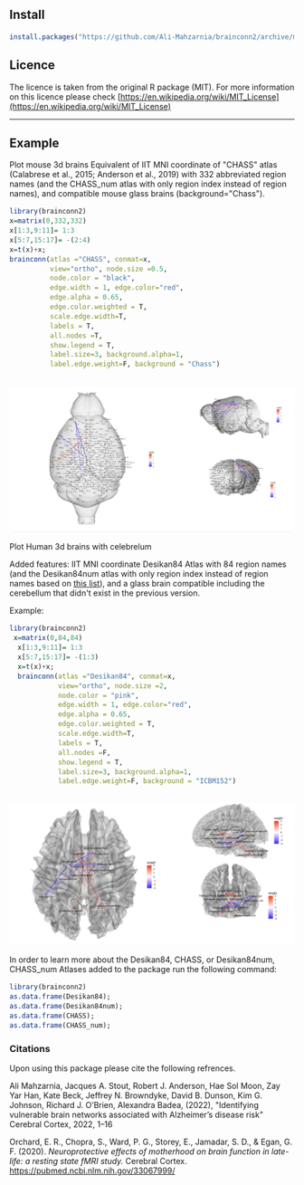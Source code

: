## Install  
```R
install.packages("https://github.com/Ali-Mahzarnia/brainconn2/archive/master.tar.gz", repos = NULL, type="source")
```

## Licence

The licence is taken from the original R package (MIT). For more information on this licence please check [https://en.wikipedia.org/wiki/MIT_License](https://en.wikipedia.org/wiki/MIT_License)


****



## Example

Plot mouse 3d brains 
Equivalent of IIT MNI coordinate of "CHASS" atlas (Calabrese et al., 2015; Anderson et al., 2019) with 332 abbreviated region names (and the CHASS_num atlas with only region index instead of region names), and compatible mouse glass brains (background="Chass").

```R
library(brainconn2)
x=matrix(0,332,332)
x[1:3,9:11]= 1:3
x[5:7,15:17]= -(2:4)
x=t(x)+x; 
brainconn(atlas ="CHASS", conmat=x, 
          view="ortho", node.size =0.5, 
          node.color = "black", 
          edge.width = 1, edge.color="red", 
          edge.alpha = 0.65,
          edge.color.weighted = T,
          scale.edge.width=T,
          labels = T,
          all.nodes =T, 
          show.legend = T, 
          label.size=3, background.alpha=1, 
          label.edge.weight=F, background = "Chass")  
          
```

![](https://github.com/Ali-Mahzarnia/brainconn2/raw/main/temp2.png)



Plot Human 3d brains with celebrelum

Added features: IIT MNI coordinate Desikan84 Atlas with 84 region names (and the Desikan84num atlas with only region index instead of region names based on [this list](https://github.com/Ali-Mahzarnia/atlasindex/blob/main/atlasindex.csv)), and a glass brain compatible including the cerebellum that didn't exist in the previous version.


Example:

```R
library(brainconn2)
 x=matrix(0,84,84)
  x[1:3,9:11]= 1:3
  x[5:7,15:17]= -(1:3)
  x=t(x)+x; 
  brainconn(atlas ="Desikan84", conmat=x, 
            view="ortho", node.size =2, 
            node.color = "pink", 
            edge.width = 1, edge.color="red", 
            edge.alpha = 0.65,
            edge.color.weighted = T,
            scale.edge.width=T,
            labels = T,
            all.nodes =F, 
            show.legend = T, 
            label.size=3, background.alpha=1, 
            label.edge.weight=F, background = "ICBM152")  
          
```

![](https://github.com/Ali-Mahzarnia/brainconn2/raw/main/temp.png)



In order to learn more about the Desikan84, CHASS, or Desikan84num, CHASS_num Atlases added to the package run the following command:
```R
library(brainconn2)
as.data.frame(Desikan84);
as.data.frame(Desikan84num);
as.data.frame(CHASS);
as.data.frame(CHASS_num);
```

### Citations
Upon using this package please cite the following refrences.

Ali Mahzarnia, Jacques A. Stout, Robert J. Anderson, Hae Sol Moon, Zay Yar Han, Kate Beck, Jeffrey N. Browndyke,
David B. Dunson, Kim G. Johnson, Richard J. O’Brien, Alexandra Badea, (2022), "Identifying vulnerable brain networks associated with
Alzheimer’s disease risk" Cerebral Cortex, 2022, 1–16

Orchard, E. R., Chopra, S., Ward, P. G., Storey, E., Jamadar, S. D., & Egan, G. F. (2020). *Neuroprotective effects of motherhood on brain function in late-life: a resting state fMRI study.* Cerebral Cortex. \
https://pubmed.ncbi.nlm.nih.gov/33067999/

 

